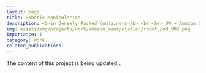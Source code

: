```yaml
---
layout: page
title: Robotic Manipulation
description: <b>in Densely Packed Containers</b> <br><br> UW + Amazon Science Hub
img: assets/img/projects/work/amazon_manipulation/robot_pod_003.png
importance: 1
category: Work
related_publications: 
---
```

The content of this project is being updated...